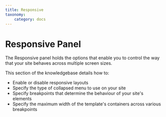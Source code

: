 ```yaml
---
title: Responsive
taxonomy:
    category: docs
---
```


# Responsive Panel

The Responsive panel holds the options that enable you to control the way that your site behaves across multiple screen sizes.

This section of the knowledgebase details how to:
- Enable or disable responsive layouts
- Specify the type of collapsed menu to use on your site
- Specify breakpoints that determine the behaviour of your site's elements
- Specify the maximum width of the template's containers across various breakpoints